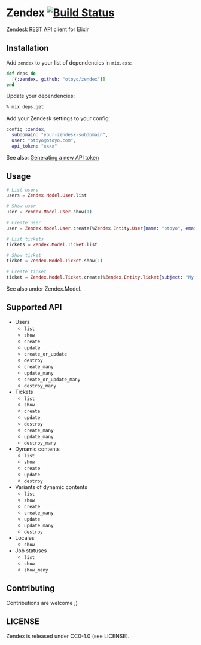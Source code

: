 # Zendex [![Build Status](https://travis-ci.org/otoyo/zendex.svg?branch=master)](https://travis-ci.org/otoyo/zendex)

[Zendesk REST API](https://developer.zendesk.com/rest_api) client for Elixir

## Installation

Add `zendex` to your list of dependencies in `mix.exs`:

```elixir
def deps do
  [{:zendex, github: "otoyo/zendex"}]
end
```

Update your dependencies:

```sh
% mix deps.get
```

Add your Zendesk settings to your config:

```elixir
config :zendex,
  subdomain: "your-zendesk-subdomain",
  user: "otoyo@otoyo.com",
  api_token: "xxxx"
```

See also: [Generating a new API token](https://support.zendesk.com/hc/en-us/articles/226022787)

## Usage

```elixir
# List users
users = Zendex.Model.User.list

# Show user
user = Zendex.Model.User.show(1)

# Create user
user = Zendex.Model.User.create(%Zendex.Entity.User{name: "otoyo", email: "otoyo@otoyo.com"})

# List tickets
tickets = Zendex.Model.Ticket.list

# Show ticket
ticket = Zendex.Model.Ticket.show(1)

# Create ticket
ticket = Zendex.Model.Ticket.create(%Zendex.Entity.Ticket{subject: "My printer is on fire!", description: "But no problem."})
```

See also under Zendex.Model.

## Supported API

- Users
  - `list`
  - `show`
  - `create`
  - `update`
  - `create_or_update`
  - `destroy`
  - `create_many`
  - `update_many`
  - `create_or_update_many`
  - `destroy_many`
- Tickets
  - `list`
  - `show`
  - `create`
  - `update`
  - `destroy`
  - `create_many`
  - `update_many`
  - `destroy_many`
- Dynamic contents
  - `list`
  - `show`
  - `create`
  - `update`
  - `destroy`
- Variants of dynamic contents
  - `list`
  - `show`
  - `create`
  - `create_many`
  - `update`
  - `update_many`
  - `destroy`
- Locales
  - `show`
- Job statuses
  - `list`
  - `show`
  - `show_many`

## Contributing

Contributions are welcome ;)

## LICENSE

Zendex is released under CC0-1.0 (see LICENSE).
